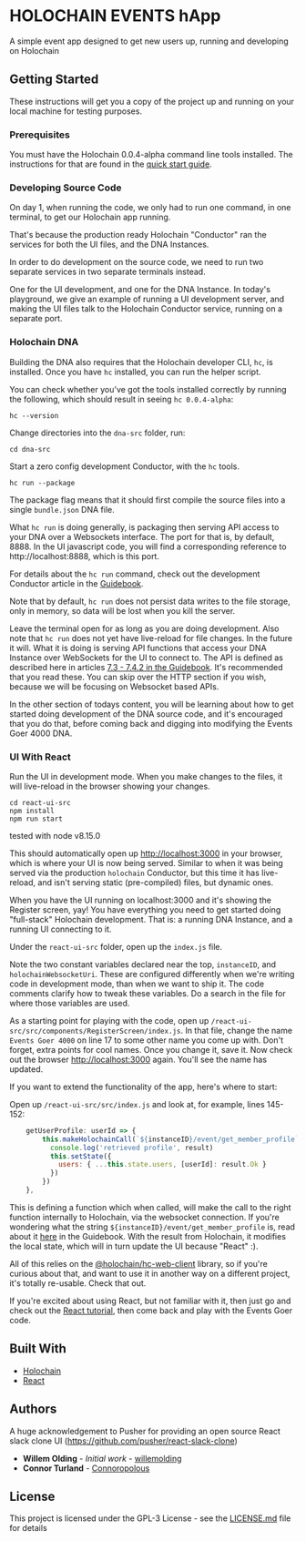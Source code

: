 # HOLOCHAIN EVENTS hApp

A simple event app designed to get new users up, running and developing on Holochain

## Getting Started

These instructions will get you a copy of the project up and running on your local machine for testing purposes.

### Prerequisites

You must have the Holochain 0.0.4-alpha command line tools installed.
The instructions for that are found in the [quick start guide](https://developer.holochain.org/start.html#development-section). 

### Developing Source Code

On day 1, when running the code, we only had to run one command, in one terminal, to get our Holochain app running.

That's because the production ready Holochain "Conductor" ran the services for both the UI files, and the DNA Instances.

In order to do development on the source code, we need to run two separate services in two separate terminals instead.

One for the UI development, and one for the DNA Instance. In today's playground, we give an example of running a UI development server, and making the UI files talk to the Holochain Conductor service, running on a separate port.


### Holochain DNA

Building the DNA also requires that the Holochain developer CLI, `hc`, is installed. Once you have `hc` installed, you can run the helper script.

You can check whether you've got the tools installed correctly by running the following, which should result in seeing `hc 0.0.4-alpha`:

`hc --version`

Change directories into the `dna-src` folder, run:
```
cd dna-src
```

Start a zero config development Conductor, with the `hc` tools.
```
hc run --package
```

The package flag means that it should first compile the source files into a single `bundle.json` DNA file.

What `hc run` is doing generally, is packaging then serving API access to your DNA over a Websockets interface. The port for that is, by default, 8888. In the UI javascript code, you will find a corresponding reference to http://localhost:8888, which is this port.

For details about the `hc run` command, check out the development Conductor article in the [Guidebook](https://developer.holochain.org/guide/latest/development_conductor.html).

Note that by default, `hc run` does not persist data writes to the file storage, only in memory, so data will be lost when you kill the server.

Leave the terminal open for as long as you are doing development. Also note that `hc run` does not yet have live-reload 
for file changes. In the future it will. What it is doing is serving API functions that access your DNA Instance over
WebSockets for the UI to connect to. The API is defined as described here in articles [7.3 - 7.4.2 in the Guidebook](https://developer.holochain.org/guide/latest/json_rpc_interfaces.html). It's recommended that you read these. You can skip over the HTTP section if you wish, because we will be focusing on Websocket based APIs.

In the other section of todays content, you will be learning about how to get started doing development of the DNA source code, and it's encouraged that you do that, before coming back and digging into modifying the Events Goer 4000 DNA.

### UI With React

Run the UI in development mode. When you make changes to the files, it will live-reload in the browser showing your changes.

```
cd react-ui-src
npm install
npm run start
```
tested with node v8.15.0

This should automatically open up [http://localhost:3000](http://localhost:3000) in your browser, which is where your UI is now being served. Similar to when it was being served via the production `holochain` Conductor, but this time it has live-reload, and isn't serving static (pre-compiled) files, but dynamic ones.

When you have the UI running on localhost:3000 and it's showing the Register screen, yay! You have everything you need to get started doing "full-stack" Holochain development. That is: a running DNA Instance, and a running UI connecting to it.

Under the `react-ui-src` folder, open up the `index.js` file. 

Note the two constant variables declared near the top, `instanceID`, and `holochainWebsocketUri`.
These are configured differently when we're writing code in development mode, than when we want to ship it. The code comments clarify how to tweak these variables. Do a search in the file for where those variables are used.

As a starting point for playing with the code, open up `/react-ui-src/src/components/RegisterScreen/index.js`.
In that file, change the name `Events Goer 4000` on line 17 to some other name you come up with. Don't forget, extra points for cool names. Once you change it, save it. Now check out the browser [http://localhost:3000](http://localhost:3000) again. You'll see the name has updated.

If you want to extend the functionality of the app, here's where to start:

Open up `/react-ui-src/src/index.js` and look at, for example, lines 145-152:
```javascript
    getUserProfile: userId => {
        this.makeHolochainCall(`${instanceID}/event/get_member_profile`, { agent_address: userId }, (result) => {
          console.log('retrieved profile', result)
          this.setState({
            users: { ...this.state.users, [userId]: result.Ok }
          })
        })
    },
```
This is defining a function which when called, will make the call to the right function internally to Holochain, via the websocket connection. If you're wondering what the string `${instanceID}/event/get_member_profile` is, read about it [here](https://developer.holochain.org/guide/latest/conductor_json_rpc_api.html#calling-zome-functions) in the Guidebook. With the result from Holochain, it modifies the local state, which will in turn update the UI because "React" :).

All of this relies on the [@holochain/hc-web-client](https://www.npmjs.com/package/@holochain/hc-web-client) library, so if you're curious about that, and want to use it in another way on a different project, it's totally re-usable. Check that out.

If you're excited about using React, but not familiar with it, then just go and check out 
the [React tutorial](https://reactjs.org/tutorial/tutorial.html), then come back and play with the Events Goer code.


## Built With

* [Holochain](https://developer.holochain.org/)
* [React](https://reactjs.org/)


## Authors

A huge acknowledgement to Pusher for providing an open source React slack clone UI (https://github.com/pusher/react-slack-clone)

* **Willem Olding** - *Initial work* - [willemolding](https://github.com/willemolding)
* **Connor Turland** - [Connoropolous](https://github.com/Connoropolous)

## License

This project is licensed under the GPL-3 License - see the [LICENSE.md](LICENSE.md) file for details

